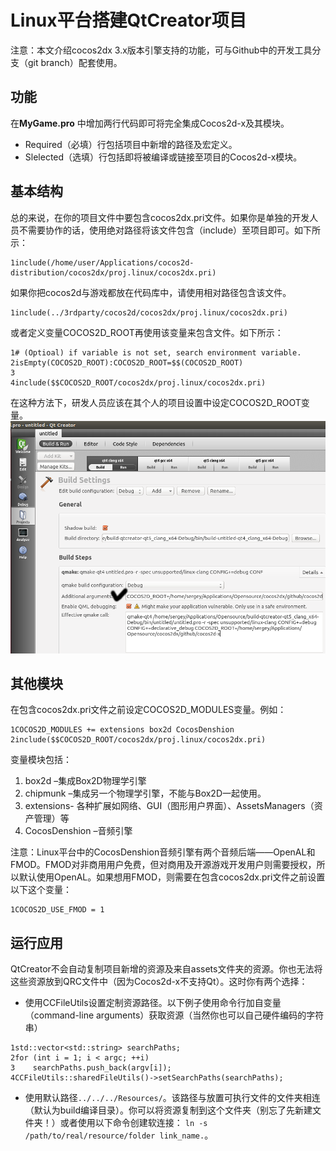 # Linux平台搭建QtCreator项目

注意：本文介绍cocos2dx 3.x版本引擎支持的功能，可与Github中的开发工具分支（git branch）配套使用。

## 功能
在**MyGame.pro** 中增加两行代码即可将完全集成Cocos2d-x及其模块。

- Required（必填）行包括项目中新增的路径及宏定义。
- Slelected（选填）行包括即将被编译或链接至项目的Cocos2d-x模块。

## 基本结构

总的来说，在你的项目文件中要包含cocos2dx.pri文件。如果你是单独的开发人员不需要协作的话，使用绝对路径将该文件包含（include）至项目即可。如下所示：     
```
1include(/home/user/Applications/cocos2d-distribution/cocos2dx/proj.linux/cocos2dx.pri)
```

如果你把cocos2d与游戏都放在代码库中，请使用相对路径包含该文件。    
```
1include(../3rdparty/cocos2d/cocos2dx/proj.linux/cocos2dx.pri)
```

或者定义变量COCOS2D_ROOT再使用该变量来包含文件。如下所示：    
```
1# (Optioal) if variable is not set, search environment variable.
2isEmpty(COCOS2D_ROOT):COCOS2D_ROOT=$$(COCOS2D_ROOT)
3
4include($$COCOS2D_ROOT/cocos2dx/proj.linux/cocos2dx.pri)
```

在这种方法下，研发人员应该在其个人的项目设置中设定COCOS2D_ROOT变量。    
![](./res/passing_qmake_variable.png)

## 其他模块
在包含cocos2dx.pri文件之前设定COCOS2D_MODULES变量。例如：     
```
1COCOS2D_MODULES += extensions box2d CocosDenshion
2include($$COCOS2D_ROOT/cocos2dx/proj.linux/cocos2dx.pri)
```

变量模块包括：

1. box2d –集成Box2D物理学引擎
2. chipmunk –集成另一个物理学引擎，不能与Box2D一起使用。
3. extensions- 各种扩展如网络、GUI（图形用户界面）、AssetsManagers（资产管理）等
4. CocosDenshion –音频引擎

注意：Linux平台中的CocosDenshion音频引擎有两个音频后端——OpenAL和FMOD。FMOD对非商用用户免费，但对商用及开源游戏开发用户则需要授权，所以默认使用OpenAL。如果想用FMOD，则需要在包含cocos2dx.pri文件之前设置以下这个变量：     
```
1COCOS2D_USE_FMOD = 1
```

## 运行应用

QtCreator不会自动复制项目新增的资源及来自assets文件夹的资源。你也无法将这些资源放到QRC文件中（因为Cocos2d-x不支持Qt）。这时你有两个选择：

- 使用CCFileUtils设置定制资源路径。以下例子使用命令行加自变量（command-line arguments）获取资源（当然你也可以自己硬件编码的字符串）    
```
1std::vector<std::string> searchPaths;
2for (int i = 1; i < argc; ++i)
3    searchPaths.push_back(argv[i]);
4CCFileUtils::sharedFileUtils()->setSearchPaths(searchPaths);
```
- 使用默认路径`../../../Resources/`。该路径与放置可执行文件的文件夹相连（默认为build编译目录）。你可以将资源复制到这个文件夹（别忘了先新建文件夹！）或者使用以下命令创建软连接： `ln -s /path/to/real/resource/folder link_name.`。